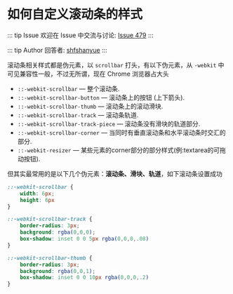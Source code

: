 # 如何自定义滚动条的样式



::: tip Issue 
 欢迎在 Issue 中交流与讨论: [Issue 479](https://github.com/shfshanyue/Daily-Question/issues/479) 
:::

::: tip Author 
回答者: [shfshanyue](https://github.com/shfshanyue) 
:::

滚动条相关样式都是伪元素，以 `scrollbar` 打头，有以下伪元素，从 `-webkit` 中可见兼容性一般，不过无所谓，现在 Chrome 浏览器占大头

+   `::-webkit-scrollbar` — 整个滚动条.
+   `::-webkit-scrollbar-button` — 滚动条上的按钮 (上下箭头).
+   `::-webkit-scrollbar-thumb` — 滚动条上的滚动滑块.
+   `::-webkit-scrollbar-track` — 滚动条轨道.
+   `::-webkit-scrollbar-track-piece` — 滚动条没有滑块的轨道部分.
+   `::-webkit-scrollbar-corner` — 当同时有垂直滚动条和水平滚动条时交汇的部分.
+   `::-webkit-resizer` — 某些元素的corner部分的部分样式(例:textarea的可拖动按钮).

但其实最常用的是以下几个伪元素：**滚动条、滑块、轨道**，如下滚动条设置成功

``` css
::-webkit-scrollbar {
    width: 6px;
    height: 6px
}

::-webkit-scrollbar-track {
    border-radius: 3px;
    background: rgba(0,0,0);
    box-shadow: inset 0 0 5px rgba(0,0,0,.08)
}

::-webkit-scrollbar-thumb {
    border-radius: 3px;
    background: rgba(0,0,1);
    box-shadow: inset 0 0 10px rgba(0,0,0,.2)
}
```
